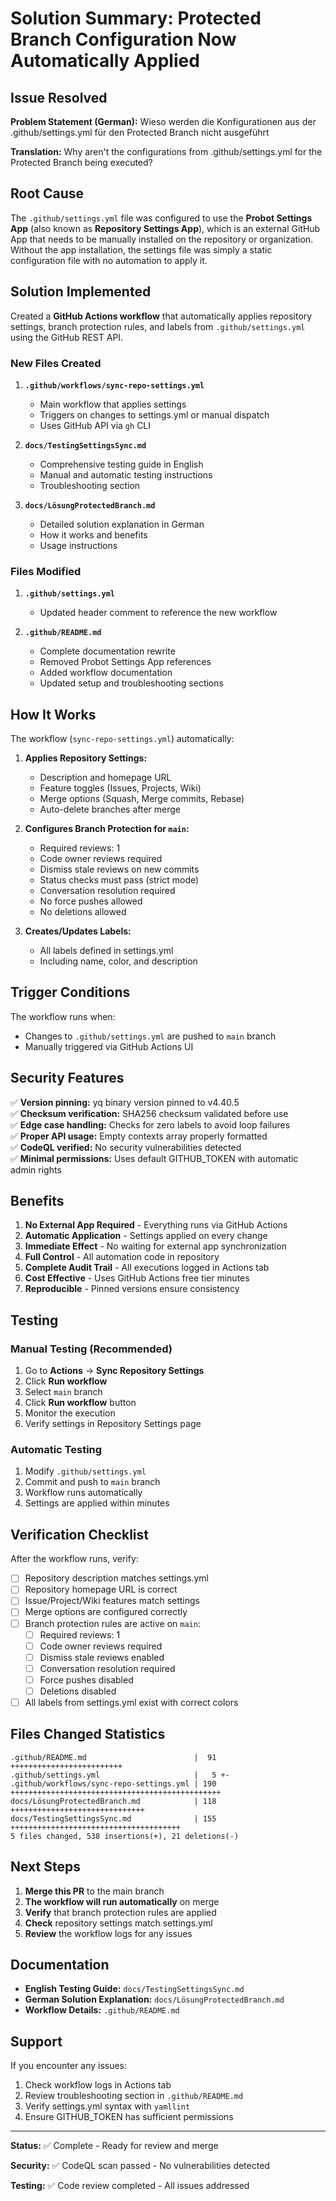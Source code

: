 # Solution Summary: Protected Branch Configuration Now Automatically Applied

## Issue Resolved

**Problem Statement (German):** Wieso werden die Konfigurationen aus der .github/settings.yml für den Protected Branch nicht ausgeführt

**Translation:** Why aren't the configurations from .github/settings.yml for the Protected Branch being executed?

## Root Cause

The `.github/settings.yml` file was configured to use the **Probot Settings App** (also known as **Repository Settings App**), which is an external GitHub App that needs to be manually installed on the repository or organization. Without the app installation, the settings file was simply a static configuration file with no automation to apply it.

## Solution Implemented

Created a **GitHub Actions workflow** that automatically applies repository settings, branch protection rules, and labels from `.github/settings.yml` using the GitHub REST API.

### New Files Created

1. **`.github/workflows/sync-repo-settings.yml`**
   - Main workflow that applies settings
   - Triggers on changes to settings.yml or manual dispatch
   - Uses GitHub API via `gh` CLI
   
2. **`docs/TestingSettingsSync.md`**
   - Comprehensive testing guide in English
   - Manual and automatic testing instructions
   - Troubleshooting section
   
3. **`docs/LösungProtectedBranch.md`**
   - Detailed solution explanation in German
   - How it works and benefits
   - Usage instructions

### Files Modified

1. **`.github/settings.yml`**
   - Updated header comment to reference the new workflow
   
2. **`.github/README.md`**
   - Complete documentation rewrite
   - Removed Probot Settings App references
   - Added workflow documentation
   - Updated setup and troubleshooting sections

## How It Works

The workflow (`sync-repo-settings.yml`) automatically:

1. **Applies Repository Settings:**
   - Description and homepage URL
   - Feature toggles (Issues, Projects, Wiki)
   - Merge options (Squash, Merge commits, Rebase)
   - Auto-delete branches after merge

2. **Configures Branch Protection for `main`:**
   - Required reviews: 1
   - Code owner reviews required
   - Dismiss stale reviews on new commits
   - Status checks must pass (strict mode)
   - Conversation resolution required
   - No force pushes allowed
   - No deletions allowed

3. **Creates/Updates Labels:**
   - All labels defined in settings.yml
   - Including name, color, and description

## Trigger Conditions

The workflow runs when:
- Changes to `.github/settings.yml` are pushed to `main` branch
- Manually triggered via GitHub Actions UI

## Security Features

✅ **Version pinning:** yq binary version pinned to v4.40.5  
✅ **Checksum verification:** SHA256 checksum validated before use  
✅ **Edge case handling:** Checks for zero labels to avoid loop failures  
✅ **Proper API usage:** Empty contexts array properly formatted  
✅ **CodeQL verified:** No security vulnerabilities detected  
✅ **Minimal permissions:** Uses default GITHUB_TOKEN with automatic admin rights  

## Benefits

1. **No External App Required** - Everything runs via GitHub Actions
2. **Automatic Application** - Settings applied on every change
3. **Immediate Effect** - No waiting for external app synchronization
4. **Full Control** - All automation code in repository
5. **Complete Audit Trail** - All executions logged in Actions tab
6. **Cost Effective** - Uses GitHub Actions free tier minutes
7. **Reproducible** - Pinned versions ensure consistency

## Testing

### Manual Testing (Recommended)

1. Go to **Actions** → **Sync Repository Settings**
2. Click **Run workflow**
3. Select `main` branch
4. Click **Run workflow** button
5. Monitor the execution
6. Verify settings in Repository Settings page

### Automatic Testing

1. Modify `.github/settings.yml`
2. Commit and push to `main` branch
3. Workflow runs automatically
4. Settings are applied within minutes

## Verification Checklist

After the workflow runs, verify:

- [ ] Repository description matches settings.yml
- [ ] Repository homepage URL is correct
- [ ] Issue/Project/Wiki features match settings
- [ ] Merge options are configured correctly
- [ ] Branch protection rules are active on `main`:
  - [ ] Required reviews: 1
  - [ ] Code owner reviews required
  - [ ] Dismiss stale reviews enabled
  - [ ] Conversation resolution required
  - [ ] Force pushes disabled
  - [ ] Deletions disabled
- [ ] All labels from settings.yml exist with correct colors

## Files Changed Statistics

```
.github/README.md                        |  91 +++++++++++++++++++++++++
.github/settings.yml                     |   5 +-
.github/workflows/sync-repo-settings.yml | 190 +++++++++++++++++++++++++++++++++++++++++++++++
docs/LösungProtectedBranch.md            | 118 ++++++++++++++++++++++++++++++
docs/TestingSettingsSync.md              | 155 ++++++++++++++++++++++++++++++++++++++
5 files changed, 538 insertions(+), 21 deletions(-)
```

## Next Steps

1. **Merge this PR** to the main branch
2. **The workflow will run automatically** on merge
3. **Verify** that branch protection rules are applied
4. **Check** repository settings match settings.yml
5. **Review** the workflow logs for any issues

## Documentation

- **English Testing Guide:** `docs/TestingSettingsSync.md`
- **German Solution Explanation:** `docs/LösungProtectedBranch.md`
- **Workflow Details:** `.github/README.md`

## Support

If you encounter any issues:
1. Check workflow logs in Actions tab
2. Review troubleshooting section in `.github/README.md`
3. Verify settings.yml syntax with `yamllint`
4. Ensure GITHUB_TOKEN has sufficient permissions

---

**Status:** ✅ Complete - Ready for review and merge

**Security:** ✅ CodeQL scan passed - No vulnerabilities detected

**Testing:** ✅ Code review completed - All issues addressed

